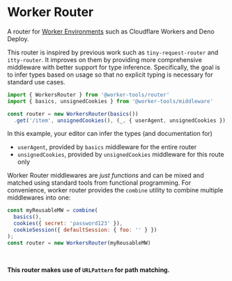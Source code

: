 # Worker Router
A router for [Worker Environments](https://workers.js.org) such as Cloudflare Workers and Deno Deploy.

This router is inspired by previous work such as `tiny-request-router` and `itty-router`. 
It improves on them by providing more comprehensive middleware with better support for type inference. 
Specifically, the goal is to infer types based on usage so that no explicit typing is necessary for standard use cases.

```js
import { WorkersRouter } from '@worker-tools/router'
import { basics, unsignedCookies } from '@worker-tools/middleware'

const router = new WorkersRouter(basics())
  .get('/item', unsignedCookies(), (_, { userAgent, unsignedCookies }) => ok())
```

In this example, your editor can infer the types (and documentation for)
  - `userAgent`, provided by `basics` middleware for the entire router
  - `unsignedCookies`, provided by `unsignedCookies` middleware for this route only

Worker Router middlewares are *just functions* and can be mixed and matched using standard tools from functional programming.
For convenience, worker router provides the `combine` utility to combine multiple middlewares into one:

```js
const myReusableMW = combine(
  basics(), 
  cookies({ secret: 'password123' }), 
  cookieSession({ defaultSession: { foo: '' } })
);
const router = new WorkersRouter(myReusableMW)
```

<br>

**This router makes use of `URLPattern` for path matching.**






[^1]: I shouldn't say impossible, because there's probabl -->